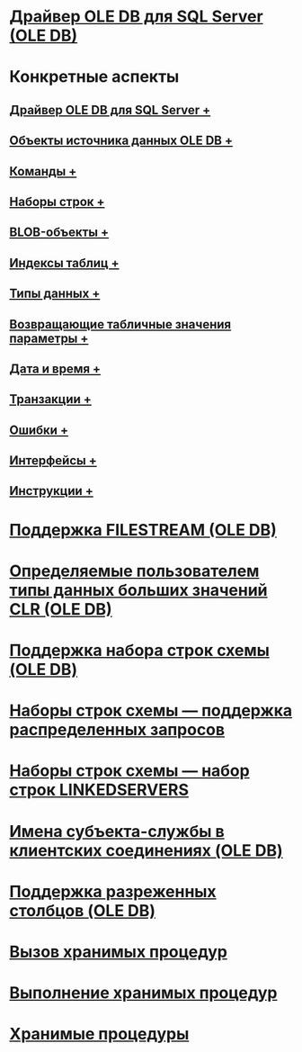 # [Драйвер OLE DB для SQL Server (OLE DB)](oledb-driver-for-sql-server-ole-db.md)

# Конкретные аспекты
## [Драйвер OLE DB для SQL Server +](../../oledb/ole-db-driver/creating-a-oledb-driver-for-sql-server-application.md)
## [Объекты источника данных OLE DB +](../../oledb/ole-db-data-source-objects/data-source-objects-ole-db.md)
## [Команды +](../../oledb/ole-db-commands/commands.md)
## [Наборы строк +](../../oledb/ole-db-rowsets/rowsets.md)
## [BLOB-объекты +](../../oledb/ole-db-blobs/blobs-and-ole-objects.md)
## [Индексы таблиц +](../../oledb/ole-db-tables-indexes/tables-and-indexes.md)
## [Типы данных +](../../oledb/ole-db-data-types/data-types-ole-db.md)
## [Возвращающие табличные значения параметры +](../../oledb/ole-db-table-valued-parameters/table-valued-parameters-ole-db.md)
## [Дата и время +](../../oledb/ole-db-date-time/date-and-time-improvements-ole-db.md)
## [Транзакции +](../../oledb/ole-db-transactions/transactions.md)
## [Ошибки +](../../oledb/ole-db-errors/errors.md)
## [Интерфейсы +](../../oledb/ole-db-interfaces/oledb-driver-for-sql-server-ole-db-interfaces.md)
## [Инструкции +](../../oledb/ole-db-how-to/ole-db-how-to-topics.md)

# [Поддержка FILESTREAM (OLE DB)](filestream-support-ole-db.md)
# [Определяемые пользователем типы данных больших значений CLR (OLE DB)](large-clr-user-defined-types-ole-db.md)
# [Поддержка набора строк схемы (OLE DB)](schema-rowset-support-ole-db.md)
# [Наборы строк схемы — поддержка распределенных запросов](schema-rowsets-distributed-query-support.md)
# [Наборы строк схемы — набор строк LINKEDSERVERS](schema-rowsets-linkedservers-rowset.md)
# [Имена субъекта-службы в клиентских соединениях (OLE DB)](service-principal-names-spns-in-client-connections-ole-db.md)
# [Поддержка разреженных столбцов (OLE DB)](sparse-columns-support-ole-db.md)
# [Вызов хранимых процедур](stored-procedures-calling.md)
# [Выполнение хранимых процедур](stored-procedures-running.md)
# [Хранимые процедуры](stored-procedures.md)
